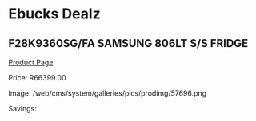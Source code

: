 
# Ebucks Dealz
## F28K9360SG/FA SAMSUNG 806LT S/S FRIDGE
[Product Page](https://www.ebucks.com/web/shop/productSelected.do?prodId=1094250385&catId=704986856)

Price: R66399.00

Image: /web/cms/system/galleries/pics/prodimg/57696.png

Savings: 


	